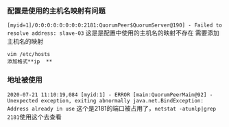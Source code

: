 ### 配置是使用的主机名映射有问题
`[myid=1]/0:0:0:0:0:0:0:0:2181:QuorumPeer$QuorumServer@190] - Failed to resolve address: slave-03`
这是是配置中使用的主机名的映射不存在
需要添加主机名的映射
```
vim /etc/hosts
添加格式**ip  **
```



### 地址被使用
`2020-07-21 11:10:19,084 [myid:1] - ERROR [main:QuorumPeerMain@92] - Unexpected exception, exiting abnormally java.net.BindException: Address already in use`
这个是2181的端口被占用了，`netstat -atunlp|grep 2181`使用这个去查看

